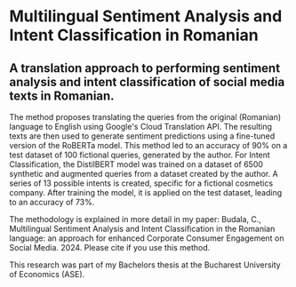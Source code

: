 # Multilingual Sentiment Analysis and Intent Classification in Romanian
## A translation approach to performing sentiment analysis and intent classification of social media texts in Romanian.

The method proposes translating the queries from the original (Romanian) language to English using Google's Cloud Translation API. 
The resulting texts are then used to generate sentiment predictions using a fine-tuned version of the RoBERTa model. This method led to an accuracy of 90% on a test dataset of 100 fictional queries, generated by the author.
For Intent Classification, the DistilBERT model was trained on a dataset of 6500 synthetic and augmented queries from a dataset created by the author. A series of 13 possible intents is created, specific for a fictional cosmetics company. After training the model, it is applied on the test dataset, leading to an accuracy of 73%.

The methodology is explained in more detail in my paper: Budala, C., Multilingual Sentiment Analysis and Intent Classification in the Romanian language: an approach for enhanced Corporate Consumer Engagement on Social Media. 2024. Please cite if you use this method.

This research was part of my Bachelors thesis at the Bucharest University of Economics (ASE).
